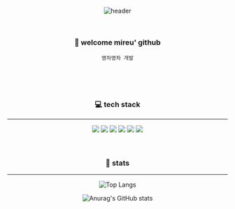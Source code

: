 <div align="center">

![header](https://capsule-render.vercel.app/api?type=cylinder&color=000000&height=100&section=header&text=mireu&fontColor=ffffff&fontSize=30&animation=twinkling&fontAlignY=55)

<br>

### 👋 welcome mireu' github
`영차영차 개발`

<br>
<br>
<br>

### 💻 tech stack
___
<img src="https://img.shields.io/badge/JAVA-007396?style=for-the-badge&logo=java&logoColor=white">
<img src="https://img.shields.io/badge/Spring-6DB33F?style=for-the-badge&logo=Spring&logoColor=white">
<img src="https://img.shields.io/badge/Swift-F05138?style=for-the-badge&logo=swift&logoColor=white"/>
 <img src="https://img.shields.io/badge/UIKit-00a7ff?style=for-the-badge&logo=Swift&logoColor=white">
<img src="https://img.shields.io/badge/github-181717?style=for-the-badge&logo=github&logoColor=white">
<img src="https://img.shields.io/badge/git-F05032?style=for-the-badge&logo=git&logoColor=white"/>

<br>
<br>
<br>

### 🙏 stats
___
![Top Langs](https://github-readme-stats.vercel.app/api/top-langs/?username=mireu930&layout=compact&title_color=ea9999)

![Anurag's GitHub stats](https://github-readme-stats.vercel.app/api?username=mireu930&show_icons=true&title_color=ea9999&icon_color=552b3c&include_all_commits=true)

</div>
